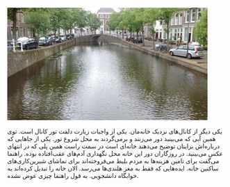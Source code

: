 <!-- 
.. title: پیاده‌روی در دلفت-عصر نوزده جون دوهزار و پانزده
.. slug: 2015-06-19-lopen-in-delft
.. date: 2015-06-19 20:14:54 UTC+02:00
.. tags: 
.. category: پیاده‌روی در دلفت
.. link: 
.. description: 
.. type: text
-->

![delft](/20150619_delft_small.jpg)

یکی دیگر از کانال‌های نزدیک خانه‌مان. یکی از واجبات زیارت دلفت تور کانال است. توی همین آبی که می‌بینید دور می‌زنند و برمی‌گردند به محل شروع تور. یکی از جاهایی که درباره‌اش برایتان توضیح می‌دهند خانه‌ای است در سمت راست همین پلی که در انتهای عکس می‌بینید. در روزگاران دور این خانه محل نگهداری آدم‌های عقب‌افتاده بوده. راهنما می‌گفت برای تامین هزینه‌ها به مردم بلیط می‌فروخته‌اند برای تماشای شیرین‌کاری‌های ساکنین خانه. ایده‌هایی که فقط به مغز هلندی‌ها می‌رسد. الان خانه را تبدیل کرده‌اند به خوابگاه دانشجویی. به قول راهنما چیزی عوض نشده.
